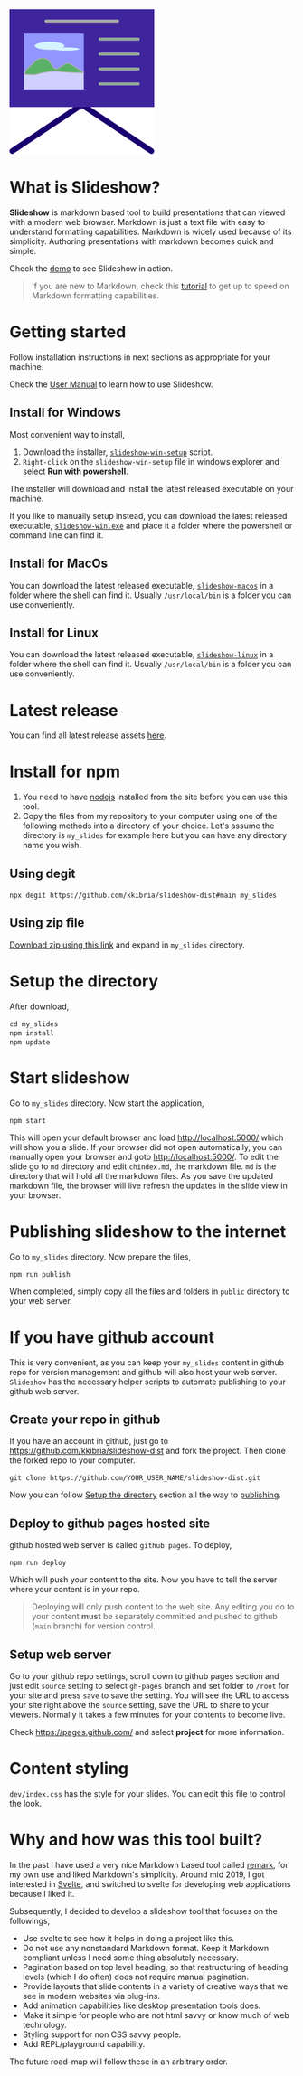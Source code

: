 <img src="md/images/favicon.svg">

# What is Slideshow?

**Slideshow** is markdown based tool to build presentations that can viewed with a modern web browser.
Markdown is just a text file with easy to understand formatting capabilities.
Markdown is widely used because of its simplicity. Authoring presentations with markdown
becomes quick and simple.

Check the [demo](https://kkibria.github.io/slideshow-dist/) to see Slideshow in action.

> If you are new to Markdown, check this [tutorial](https://commonmark.org/help/tutorial/)
> to get up to speed on Markdown formatting capabilities.

# Getting started

Follow installation instructions in next sections as appropriate for your machine.

Check the [User Manual](https://kkibria.github.io/slideshow-dist/?ch=userman) to
learn how to use Slideshow.

## Install for Windows 

Most convenient way to install,
1. Download the installer, [`slideshow-win-setup`](https://github.com/kkibria/slideshow-dist/releases/latest/download/slideshow-win-install.ps1) script.
2. `Right-click` on the `slideshow-win-setup` file in windows explorer and select **Run with powershell**.

The installer will download and install the latest released executable on your machine.  

If you like to manually setup instead, you can download the latest released executable,
[`slideshow-win.exe`](https://github.com/kkibria/slideshow-dist/releases/latest/download/slideshow-win.exe) and place it a folder where the powershell or command line can find it.

## Install for MacOs
You can download the latest released executable,
[`slideshow-macos`](https://github.com/kkibria/slideshow-dist/releases/latest/download/slideshow-macos)
in a folder where the shell can find it. Usually `/usr/local/bin` is a folder you can use
conveniently.

## Install for Linux
You can download the latest released executable,
[`slideshow-linux`](https://github.com/kkibria/slideshow-dist/releases/latest/download/slideshow-linux)
in a folder where the shell can find it. Usually `/usr/local/bin` is a folder you can use
conveniently.

# Latest release
You can find all latest release assets
[here](https://github.com/kkibria/slideshow-dist/releases/latest).


# Install for npm 

1. You need to have [nodejs](https://nodejs.org/en/) installed from the site before you can use this tool. 
2. Copy the files from my repository to your computer using one of the following methods into a
directory of your choice. Let's assume the directory is ``my_slides`` for example here but
you can have any directory name you wish.

## Using degit
```
npx degit https://github.com/kkibria/slideshow-dist#main my_slides
```

## Using zip file
[Download zip using this link](https://github.com/kkibria/slideshow-dist/archive/main.zip) and expand in ``my_slides`` directory.

# Setup the directory
After download,
```
cd my_slides
npm install
npm update
```

# Start slideshow
Go to ``my_slides`` directory. Now start the application,

```
npm start
```

This will open your default browser and load <http://localhost:5000/>  which will show you a slide.
If your browser did not open automatically, you can manually open your browser and goto
<http://localhost:5000/>.
To edit the slide go to ``md`` directory and
edit `chindex.md`, the markdown file. `md` is the directory that will hold all the markdown files.
As you save the updated markdown file, the browser will
live refresh the updates in the slide view in your browser.
# Publishing slideshow to the internet
Go to ``my_slides`` directory. Now prepare the files,

```
npm run publish
```

When completed, simply copy all the files and folders in ``public`` directory to your
web server. 

# If you have github account
This is very convenient, as you can keep your ``my_slides`` content in github repo for
version management and github will also host your web server. `Slideshow` has the necessary
helper scripts to automate publishing to your github web server.

## Create your repo in github
If you have an account in github, just go to <https://github.com/kkibria/slideshow-dist>
and fork the project. Then clone the forked repo to your computer.

```
git clone https://github.com/YOUR_USER_NAME/slideshow-dist.git
```
Now you can follow [Setup the directory](#setup-the-directory) section all the way to
[publishing](#publishing-slideshow-to-the-internet).  

## Deploy to github pages hosted site  
github hosted web server is called `github pages`. To deploy,

```
npm run deploy
```
Which will push your content to the site. Now you have to tell the server where your
content is in your repo.

> Deploying will only push content to the web site. Any editing you do to your content
> **must** be separately committed and pushed to github  (`main` branch) for version control.

## Setup web server
Go to your github repo settings, scroll down to github pages section
and just edit `source` setting to select `gh-pages` branch and set folder to `/root` for
your site and press `save` to save the setting. You will see the URL to access
your site right above the `source` setting, save the URL to share to your viewers.
Normally it takes a few minutes for your contents to become live.

Check <https://pages.github.com/> and select **project** for more information.

# Content styling
`dev/index.css` has the style for your slides. You can edit this file to control the look.

# Why and how was this tool built?

In the past I have used a very nice Markdown based tool called [remark](https://github.com/gnab/remark),
for my own use and liked Markdown's simplicity. Around mid 2019, I got interested in
[Svelte](https://svelte.dev/), and switched to svelte for developing web applications because
I liked it.

Subsequently, I decided to develop a slideshow tool that focuses on the followings,
- Use svelte to see how it helps in doing a project like this.
- Do not use any nonstandard Markdown format. Keep it Markdown compliant unless I need some thing absolutely necessary.
- Pagination based on top level heading, so that restructuring of heading levels (which I do often) does not require manual pagination.
- Provide layouts that slide contents in a variety of creative ways that we see in
modern websites via plug-ins.
- Add animation capabilities like desktop presentation tools does.
- Make it simple for people who are not html savvy or know much of web technology.
- Styling support for non CSS savvy people.
- Add REPL/playground capability.

The future road-map will follow these in an arbitrary order.